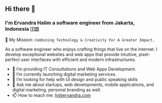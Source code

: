 ## Hi there 👋

### I'm Ervandra Halim a software engineer from Jakarta, Indonesia 🇮🇩
🚀 My Mission: `Combining Technology & Creativity For A Greater Impact.`

As a software engineer who enjoys crafting things that live on the internet. I develop exceptional websites and web apps that provide intuitive, pixel-perfect user interfaces with efficient and modern infrastructures.

<!--
**ervandra/ervandra** is a ✨ _special_ ✨ repository because its `README.md` (this file) appears on your GitHub profile.
-->

- 🔭 I’m providing IT Consultations and Web Apps Development.
- 🌱 I’m currently launching digital marketing services.
- 🤔 I’m looking for help with UI design and public speaking skills
- 💬 Ask me about startups, web developments, mobile applications, and digital marketing. personal branding as well.
- 📫 How to reach me: hi@ervandra.com
